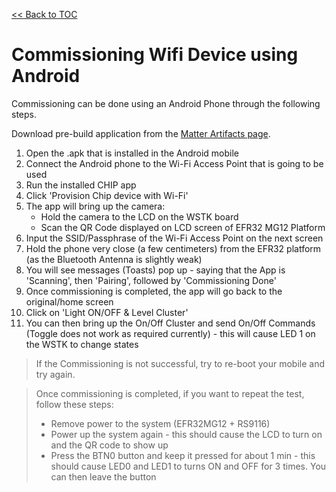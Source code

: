 [<< Back to TOC](../README.md)

# Commissioning Wifi Device using Android

Commissioning can be done using an Android Phone through the following steps.

Download pre-build application from the
[Matter Artifacts page](../general/ARTIFACTS.md).

1. Open the .apk that is installed in the Android mobile
2. Connect the Android phone to the Wi-Fi Access Point that is going to be used
3. Run the installed CHIP app
4. Click 'Provision Chip device with Wi-Fi'
5. The app will bring up the camera:
    - Hold the camera to the LCD on the WSTK board
    - Scan the QR Code displayed on LCD screen of EFR32 MG12 Platform
6. Input the SSID/Passphrase of the Wi-Fi Access Point on the next screen
7. Hold the phone very close (a few centimeters) from the EFR32 platform (as the
   Bluetooth Antenna is slightly weak)
8. You will see messages (Toasts) pop up - saying that the App is 'Scanning',
   then 'Pairing', followed by 'Commissioning Done'
9. Once commissioning is completed, the app will go back to the original/home
   screen
10. Click on 'Light ON/OFF & Level Cluster'
11. You can then bring up the On/Off Cluster and send On/Off Commands (Toggle
    does not work as required currently) - this will cause LED 1 on the WSTK to
    change states

> If the Commissioning is not successful, try to re-boot your mobile and try
> again.

> Once commissioning is completed, if you want to repeat the test, follow these
> steps:
>
> -   Remove power to the system (EFR32MG12 + RS9116)
> -   Power up the system again - this should cause the LCD to turn on and the
>     QR code to show up
> -   Press the BTN0 button and keep it pressed for about 1 min - this should
>     cause LED0 and LED1 to turns ON and OFF for 3 times. You can then leave
>     the button
